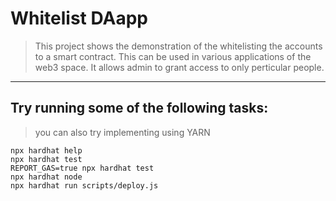 # Whitelist DAapp 

> This project shows the demonstration of the whitelisting the accounts to a smart contract. This can be used in various applications of the web3 space. It allows admin to grant access to only perticular people.

---

## Try running some of the following tasks:
> you can also try implementing using YARN

```shell
npx hardhat help
npx hardhat test
REPORT_GAS=true npx hardhat test
npx hardhat node
npx hardhat run scripts/deploy.js
```

